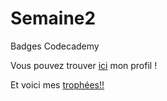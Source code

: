 # Semaine2
Badges Codecademy

Vous pouvez trouver <a href="https://www.codecademy.com/fr/bobscrat">ici</a> mon profil !

Et voici mes <a href="https://www.codecademy.com/fr/users/bobscrat/achievements" alt=badges>trophées!!</a>
